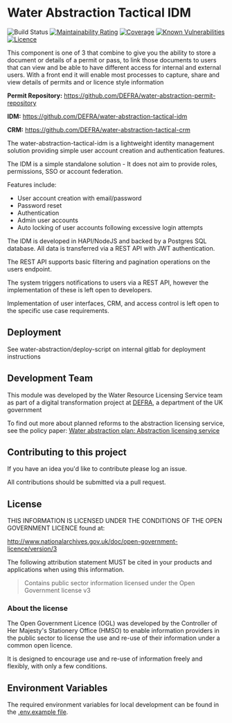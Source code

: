 # Water Abstraction Tactical IDM

![Build Status](https://github.com/DEFRA/water-abstraction-tactical-idm/workflows/CI/badge.svg?branch=main)
[![Maintainability Rating](https://sonarcloud.io/api/project_badges/measure?project=DEFRA_water-abstraction-tactical-idm&metric=sqale_rating)](https://sonarcloud.io/dashboard?id=DEFRA_water-abstraction-tactical-idm)
[![Coverage](https://sonarcloud.io/api/project_badges/measure?project=DEFRA_water-abstraction-tactical-idm&metric=coverage)](https://sonarcloud.io/dashboard?id=DEFRA_water-abstraction-tactical-idm)
[![Known Vulnerabilities](https://snyk.io/test/github/DEFRA/water-abstraction-tactical-idm/badge.svg)](https://snyk.io/test/github/DEFRA/water-abstraction-tactical-idm)
[![Licence](https://img.shields.io/badge/Licence-OGLv3-blue.svg)](http://www.nationalarchives.gov.uk/doc/open-government-licence/version/3)

This component is one of 3 that combine to give you the ability to store a document or details of a permit or pass, to link those documents to users that can view and be able to have different access for internal and external users. With a front end it will enable most processes to capture, share and view details of permits and or licence style information

__Permit Repository:__ https://github.com/DEFRA/water-abstraction-permit-repository

__IDM:__ https://github.com/DEFRA/water-abstraction-tactical-idm

__CRM:__ https://github.com/DEFRA/water-abstraction-tactical-crm

The water-abstraction-tactical-idm is a lightweight identity management solution providing simple user account creation and authentication features.

The IDM is a simple standalone solution - It does not aim to provide roles, permissions, SSO or account federation.

Features include:

* User account creation with email/password
* Password reset
* Authentication
* Admin user accounts
* Auto locking of user accounts following excessive login attempts

The IDM is developed in HAPI/NodeJS and backed by a Postgres SQL database.  All data is transferred via a REST API with JWT authentication.

The REST API supports basic filtering and pagination operations on the users endpoint.

The system triggers notifications to users via a REST API, however the implementation of these is left open to developers.

Implementation of user interfaces, CRM, and access control is left open to the specific use case requirements.

## Deployment

See water-abstraction/deploy-script on internal gitlab for deployment instructions

## Development Team

This module was developed by the Water Resource Licensing Service team as part of a digital transformation project at [DEFRA](https://www.gov.uk/government/organisations/department-for-environment-food-rural-affairs), a department of the UK government

To find out more about planned reforms to the abstraction licensing service, see the policy paper: [Water abstraction plan: Abstraction licensing service](https://www.gov.uk/government/publications/water-abstraction-plan-2017/water-abstraction-plan-abstraction-licensing-service)

## Contributing to this project

If you have an idea you'd like to contribute please log an issue.

All contributions should be submitted via a pull request.

## License

THIS INFORMATION IS LICENSED UNDER THE CONDITIONS OF THE OPEN GOVERNMENT LICENCE found at:

<http://www.nationalarchives.gov.uk/doc/open-government-licence/version/3>

The following attribution statement MUST be cited in your products and applications when using this information.

> Contains public sector information licensed under the Open Government license v3

### About the license

The Open Government Licence (OGL) was developed by the Controller of Her Majesty's Stationery Office (HMSO) to enable information providers in the public sector to license the use and re-use of their information under a common open licence.

It is designed to encourage use and re-use of information freely and flexibly, with only a few conditions.

## Environment Variables

The required environment variables for local development can be found in the [.env.example file](./.env.example).
